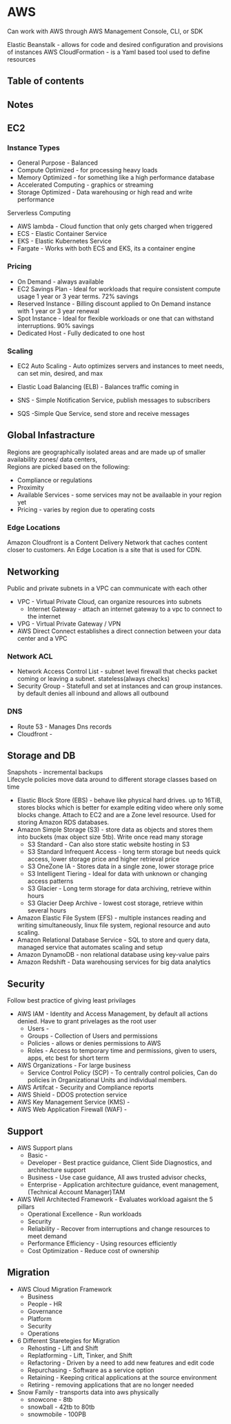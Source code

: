 # AWS
Can work with AWS through AWS Management Console, CLI, or SDK

Elastic Beanstalk - allows for code and desired configuration and provisions of instances
AWS CloudFormation - is a Yaml based tool used to define resources

## Table of contents



## Notes


## EC2


### Instance Types
* General Purpose - Balanced
* Compute Optimized - for processing heavy loads
* Memory Optimized - for something like a high performance database
* Accelerated Computing - graphics or streaming
* Storage Optimized - Data warehousing or high read and write performance

Serverless Computing
* AWS lambda - Cloud function that only gets charged when triggered 
* ECS - Elastic Container Service
* EKS - Elastic Kubernetes Service
* Fargate - Works with both ECS and EKS, its a container engine

### Pricing
* On Demand - always available 
* EC2 Savings Plan - Ideal for workloads that require consistent compute usage 1 year or 3 year terms. 72% savings
* Reserved Instance - Billing discount applied to On Demand instance with 1 year or 3 year renewal
* Spot Instance - Ideal for flexible workloads or one that can withstand interruptions. 90% savings
* Dedicated Host - Fully dedicated to one host

### Scaling
* EC2 Auto Scaling - Auto optimizes servers and instances to meet needs, can set min, desired, and max
* Elastic Load Balancing (ELB) - Balances traffic coming in

* SNS - Simple Notification Service, publish messages to subscribers
* SQS -Simple Que Service, send store and receive messages 


## Global Infastracture
Regions are geographically isolated areas and are made up of smaller availability zones/ data centers,  
Regions are picked based on the following:
* Compliance or regulations 
* Proximity 
* Available Services - some services may not be availaable in your region yet
* Pricing - varies by region due to operating costs

### Edge Locations
Amazon Cloudfront is a Content Delivery Network that caches content closer to customers. An Edge Location is a site that is used for CDN.

## Networking
Public and private subnets in a VPC can communicate with each other
* VPC - Virtual Private Cloud, can organize resources into subnets 
    * Internet Gateway - attach an internet gateway to a vpc to connect to the internet
* VPG - Virtual Private Gateway / VPN 
* AWS Direct Connect establishes a direct connection between your data center and a VPC


### Network ACL
* Network Access Control List - subnet level firewall that checks packet coming or leaving a subnet. stateless(always checks)
* Security Group - Statefull and set at instances and can group instances. by default denies all inbound and allows all outbound

### DNS
* Route 53 - Manages Dns records
* Cloudfront - 

## Storage and DB 
Snapshots - incremental backups <br>
Lifecycle policies move data around to different storage classes based on time <br>
* Elastic Block Store (EBS) - behave like physical hard drives. up to 16TiB, stores blocks which is better for example editing video where only some blocks change. Attach to EC2 and are a Zone level resource. Used for storing Amazon RDS databases.
* Amazon Simple Storage (S3) - store data as objects and stores them into buckets (max object size 5tb). Write once read many storage 
    * S3 Standard - Can also store static website hosting in S3
    * S3 Standard Infrequent Access - long term storage but needs quick access, lower storage price and higher retrieval price
    * S3 OneZone IA - Stores data in a single zone, lower storage price
    * S3 Intelligent Tiering - Ideal for data with unknown or changing access patterns
    * S3 Glacier - Long term storage for data archiving, retrieve within hours
    * S3 Glacier Deep Archive - lowest cost storage, retrieve within several hours
* Amazon Elastic File System (EFS) - multiple instances reading and writing simultaneously, linux file system, regional resource and auto scaling.  
* Amazon Relational Database Service - SQL to store and query data, managed service that automates scaling and setup
* Amazon DynamoDB - non relational database using key-value pairs
* Amazon Redshift - Data warehousing services for big data analytics


## Security
Follow best practice of giving least privilages 
* AWS IAM - Identity and Access Management, by default all actions denied. Have to grant privelages as the root user
    * Users - 
    * Groups - Collection of Users and permissions 
    * Policies - allows or denies permissions to AWS  
    * Roles - Access to temporary time and permissions, given to users, apps, etc best for short term
* AWS Organizations - For large business
    * Service Control Policy (SCP) - To centrally control policies, Can do policies in Organizational Units and individual members.
* AWS Artifcat - Security and Compliance reports
* AWS Shield - DDOS protection service
* AWS Key Management Service (KMS) -
* AWS Web Application Firewall (WAF) - 

## Support
* AWS Support plans
    * Basic - 
    * Developer - Best practice guidance, Client Side Diagnostics, and architecture support
    * Business - Use case guidance, All aws trusted advisor checks, 
    * Enterprise - Application architecture guidance, event management, (Technical Account Manager)TAM 
* AWS Well Architected Framework - Evaluates workload agaisnt the 5 pillars
    * Operational Excellence -  Run workloads 
    * Security
    * Reliability - Recover from interruptions and change resources to meet demand
    * Performance Efficiency - Using resources efficiently 
    * Cost Optimization - Reduce cost of ownership

## Migration 
* AWS Cloud Migration Framework
    * Business 
    * People - HR
    * Governance
    * Platform
    * Security
    * Operations
* 6 Different Staretegies for Migration
    * Rehosting - Lift and Shift 
    * Replatforming - Lift, Tinker, and Shift
    * Refactoring - Driven by a need to add new features and edit code
    * Repurchasing - Software as a service option
    * Retaining - Keeping critical applications at the source environment
    * Retiring - removing applications that are no longer needed
* Snow Family - transports data into aws physically
    * snowcone - 8tb
    * snowball - 42tb to 80tb 
    * snowmobile - 100PB
